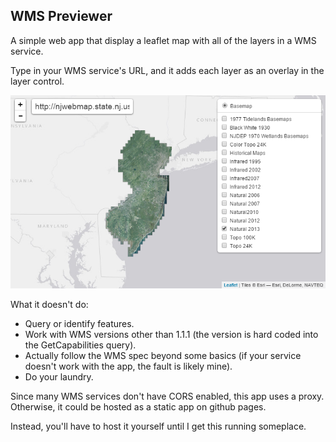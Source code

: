 WMS Previewer
-------------

A simple web app that display a leaflet map with all of the layers in a WMS service.

Type in your WMS service's URL, and it adds each layer as an overlay in the layer control.

![Screenshot](screenshot.png)

What it doesn't do:

- Query or identify features.
- Work with WMS versions other than 1.1.1 (the version is hard coded into the GetCapabilities query).
- Actually follow the WMS spec beyond some basics (if your service doesn't work with the app, the fault is likely mine).
- Do your laundry.

Since many WMS services don't have CORS enabled, this app uses a proxy. Otherwise, it could be hosted as a static app on github pages.

Instead, you'll have to host it yourself until I get this running someplace.
